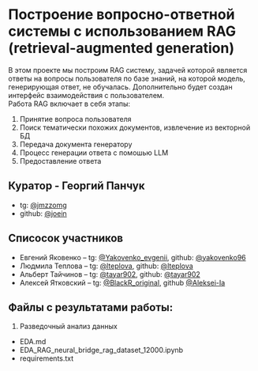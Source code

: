 # Построение вопросно-ответной системы с использованием RAG (retrieval-augmented generation)

В этом проекте мы построим RAG систему, задачей которой является ответы на вопросы пользователя по базе знаний, на которой модель, генерирующая ответ, не обучалась. Дополнительно будет создан интерфейс взаимодействия с пользователем.  
Работа RAG включает в себя этапы:
1. Принятие вопроса пользователя
2. Поиск тематически похожих документов, извлечение из векторной БД
3. Передача документа генератору
4. Процесс генерации ответа с помошью LLM
5. Предоставление ответа



## Куратор - Георгий Панчук

* tg: [@jmzzomg](https://t.me/jmzzomg "Георгий")
* github: [@joein](github.com/joein "Георгий")

## Списосок участников

* Евгений Яковенко – tg: [@Yakovenko_evgenii](https://t.me/Yakovenko_evgenii "Евгений"), github: [@yakovenko96](https://github.com/yakovenko96 "Евгений")
* Людмила Теплова – tg: [@lteplova](https://t.me/lteplova "Людмила"), github: [@lteplova](https://github.com/lteplova "Людмила")
* Альберт Тайчинов – tg: [@tayar902](https://t.me/tayar902 "Альберт"), github: [@tayar902](https://github.com/tayar902 "Альберт")
* Алексей Ятковский – tg: [@BlackR_original](https://t.me/BlackR_original "Алексей"), github [@Aleksei-Ia](https://github.com/Aleksei-Ia "Алексей")


## Файлы с результатами работы:
1. Разведочный анализ данных
* EDA.md
* EDA_RAG_neural_bridge_rag_dataset_12000.ipynb
* requirements.txt
